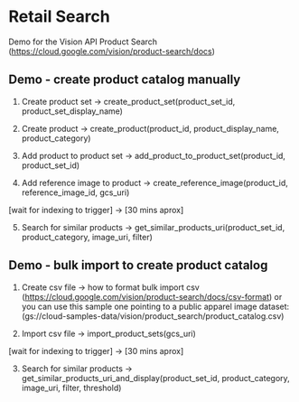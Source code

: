 # Retail Search
Demo for the Vision API Product Search (https://cloud.google.com/vision/product-search/docs)


## Demo - create product catalog manually

1. Create product set -> create_product_set(product_set_id, product_set_display_name)

2. Create product -> create_product(product_id, product_display_name, product_category)

3. Add product to product set -> add_product_to_product_set(product_id, product_set_id)

4. Add reference image to product -> create_reference_image(product_id, reference_image_id, gcs_uri)

[wait for indexing to trigger] -> [30 mins aprox]

5. Search for similar products -> get_similar_products_uri(product_set_id, product_category, image_uri, filter)


## Demo - bulk import to create product catalog

1. Create csv file -> how to format bulk import csv (https://cloud.google.com/vision/product-search/docs/csv-format)
or you can use this sample one pointing to a public apparel image dataset: (gs://cloud-samples-data/vision/product_search/product_catalog.csv)

2. Import csv file -> import_product_sets(gcs_uri)


[wait for indexing to trigger] -> [30 mins aprox]


3. Search for similar products -> get_similar_products_uri_and_display(product_set_id, product_category, image_uri, filter, threshold)
